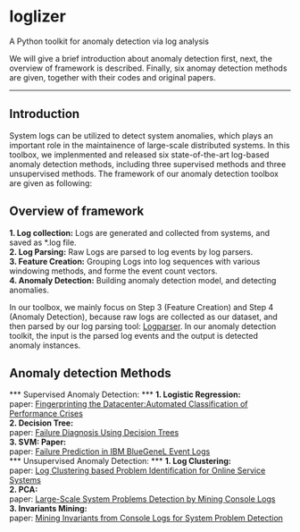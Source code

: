 # loglizer
A Python toolkit for anomaly detection via log analysis

We will give a brief introduction about anomaly detection first, next, the overview of framework is described. Finally, six anomay detection methods are given, together with their codes and original papers.

***
## Introduction
System logs can be utilized to detect system anomalies, which plays an important role in the maintainence of large-scale distributed systems. In this toolbox, we implenmented and released six state-of-the-art log-based anomaly detection methods, including three supervised methods and three unsupervised methods. The framework of our anomaly detection toolbox are given as following:

## Overview of framework
**1. Log collection:** Logs are generated and collected from systems, and saved as \*.log file.    
**2. Log Parsing:** Raw Logs are parsed to log events by log parsers.  
**3. Feature Creation:** Grouping Logs into log sequences with various windowing methods, and forme the event count vectors.  
**4. Anomaly Detection:** Building anomaly detection model, and detecting anomalies.  

In our toolbox, we mainly focus on Step 3 (Feature Creation) and Step 4 (Anomaly Detection), because raw logs are collected as our dataset, and then parsed by our log parsing tool: [Logparser](https://github.com/cuhk-cse/logparser). In our anomaly detection toolkit, the input is the parsed log events and the output is detected anomaly instances. 

## Anomaly detection Methods
*** Supervised Anomaly Detection: ***
  **1. Logistic Regression:**  
paper: [Fingerprinting the Datacenter:Automated Classification of Performance Crises](http://delivery.acm.org/10.1145/1760000/1755926/p111-bodik.pdf?ip=137.189.205.45&id=1755926&acc=ACTIVE%20SERVICE&key=CDD1E79C27AC4E65%2E63D3CA449C1BD759%2E4D4702B0C3E38B35%2E4D4702B0C3E38B35&CFID=618976206&CFTOKEN=89837482&__acm__=1463921661_0e7a2639d248dd919d3ec446bfa12586)  
  **2. Decision Tree:**  
paper: [Failure Diagnosis Using Decision Trees](http://www.cs.berkeley.edu/~brewer/papers/icac2004_chen_diagnosis.pdf)  
  **3. SVM: Paper:**  
paper: [Failure Prediction in IBM BlueGeneL Event Logs](http://ieeexplore.ieee.org/stamp/stamp.jsp?tp=&arnumber=4536397)  
*** Unsupervised Anomaly Detection: ***
  **1. Log Clustering:**  
paper: [Log Clustering based Problem Identification for Online Service Systems](http://www.msr-waypoint.net/apps/pubs/default.aspx?id=260324)  
  **2. PCA:**  
paper: [Large-Scale System Problems Detection by Mining Console Logs](https://www.usenix.org/legacy/event/sysml08/tech/full_papers/xu/xu.pdf)  
  **3. Invariants Mining:**  
paper: [Mining Invariants from Console Logs for System Problem Detection](http://research.microsoft.com/pubs/121673/Mining%20Invariants%20from%20Console%20Logs.pdf)  



